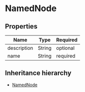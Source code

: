 

# NamedNode

## Properties

Name | Type | Required
-------- | -------- | --------
description | String | optional
name | String | required




## Inheritance hierarchy


* [NamedNode](NamedNode.md)
